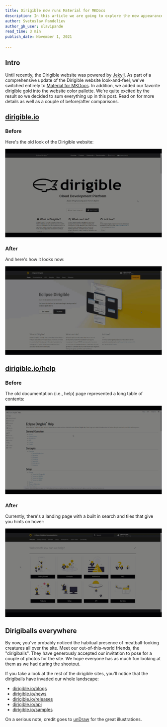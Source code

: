 ```yaml
---
title: Dirigible now runs Material for MKDocs
description: In this article we are going to explore the new appearance of dirible.io, dirigible.io/blogs/, dirigible.io/help/, dirigible.io/api/, dirigible.io/news/, dirigible.io/releases/, and dirigible.io/samples/
author: Svetoslav Pandeliev
author_gh_user: slavipande
read_time: 3 min
publish_date: November 1, 2021

---
```



## Intro

Until recently, the Dirigible website was powered by [Jekyll](https://jekyllrb.com/). As part of a comprehensive update of the Dirigible website look-and-feel, we've switched entirely to [Material for MKDocs](https://squidfunk.github.io/mkdocs-material/). In addition, we added our favorite dirigible gold into the website color pallette. We're quite excited by the result so we decided to sum everything up in this post. Read on for more details as well as a couple of before/after comparisons.

## [dirigible.io](https://www.dirigible.io/)

### Before

Here's the old look of the Dirigible website:

![Main Site Before](../../../images/dirigible-old.gif) 

### After

And here's how it looks now:

![Main Site After](../../../images/dirigible-new.gif) 

## [dirigible.io/help](https://www.dirigible.io/help/)

### Before

The old documentation (i.e., help) page represented a long table of contents:

![Help Before](../../../images/dirigible-help-old.gif)  

### After

Currently, there's a landing page with a built in search and tiles that give you hints on hover:

![Help After](../../../images/dirigible-help-new.gif)

## Dirigiballs everywhere

By now, you've probably noticed the habitual presence of meatball-looking creatures all over the site. Meet our out-of-this-world friends, the "dirigiballs". They have generously accepted our invitation to pose for a couple of photos for the site. We hope everyone has as much fun looking at them as we had during the shootout. 

If you take a look at the rest of the dirigible sites, you'll notice that the dirigiballs have invaded our whole landscape:

* [dirigible.io/blogs](https://www.dirigible.io/blogs/)
* [dirigible.io/news](https://www.dirigible.io/news/)
* [dirigible.io/releases](https://www.dirigible.io/releases/)
* [dirigible.io/api](https://www.dirigible.io/api/)
* [dirigible.io/samples](https://www.dirigible.io/samples/)

On a serious note, credit goes to [unDraw](https://undraw.co/) for the great illustrations.